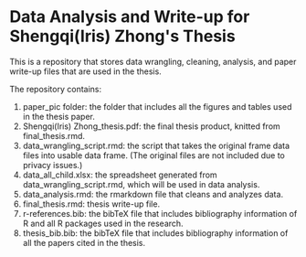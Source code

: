 # Data Analysis and Write-up for Shengqi(Iris) Zhong's Thesis

This is a repository that stores data wrangling, cleaning, analysis, and paper write-up files that are used in the thesis. 

The repository contains:
1. paper_pic folder: the folder that includes all the figures and tables used in the thesis paper.
2. Shengqi(Iris) Zhong_thesis.pdf: the final thesis product, knitted from final_thesis.rmd. 
3. data_wrangling_script.rmd: the script that takes the original frame data files into usable data frame. (The original files are not included due to privacy issues.)
4. data_all_child.xlsx: the spreadsheet generated from data_wrangling_script.rmd, which will be used in data analysis. 
5. data_analysis.rmd: the rmarkdown file that cleans and analyzes data.
6. final_thesis.rmd: thesis write-up file.
7. r-references.bib: the bibTeX file that includes bibliography information of R and all R packages used in the research. 
8. thesis_bib.bib: the bibTeX file that includes bibliography information of all the papers cited in the thesis. 
